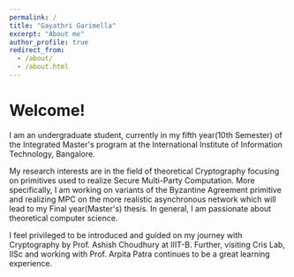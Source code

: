 ```yaml
---
permalink: /
title: "Gayathri Garimella"
excerpt: "About me"
author_profile: true
redirect_from: 
  - /about/
  - /about.html
---
```


Welcome!
======
I am an undergraduate student, currently in my fifth year(10th Semester) of the Integrated Master's program at the International Institute of Information Technology, Bangalore. 

My research interests are in the field of theoretical Cryptography focusing on primitives used to realize Secure Multi-Party Computation. More specifically, I am working on variants of the Byzantine Agreement primitive and realizing MPC on the more realistic asynchronous network which will lead to my Final year(Master's) thesis. In general, I am passionate about theoretical computer science.

 I feel privileged to be introduced and guided on my journey with Cryptography by Prof. Ashish Choudhury at IIIT-B. Further, visiting Cris Lab, IISc and working with Prof. Arpita Patra continues to be a great learning experience. 
